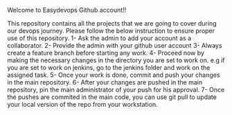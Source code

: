 Welcome to Easydevops Github account!!

This repository contains all the projects that we are going to cover during our devops journey. 
Please follow the below instruction to ensure proper use of this repository. 
1- Ask the admin to add your account as a collaborator.
2- Provide the admin with your github user account
3- Always create a feature branch before starting any work.
4- Proceed now by making the necessary changes in the directory you are set to work on. e.g if you are set to work on jenkins,
go to the jenkins folder and work on the assigned task.
5- Once your work is done, commit and push your changes in the main repository.
6- After your changes are pushed in the main repository, pin the main administrator of your push for his approval.
7- Once the pushes are commited in the main code, you can use git pull to update your local version of the repo from your workstation. 
